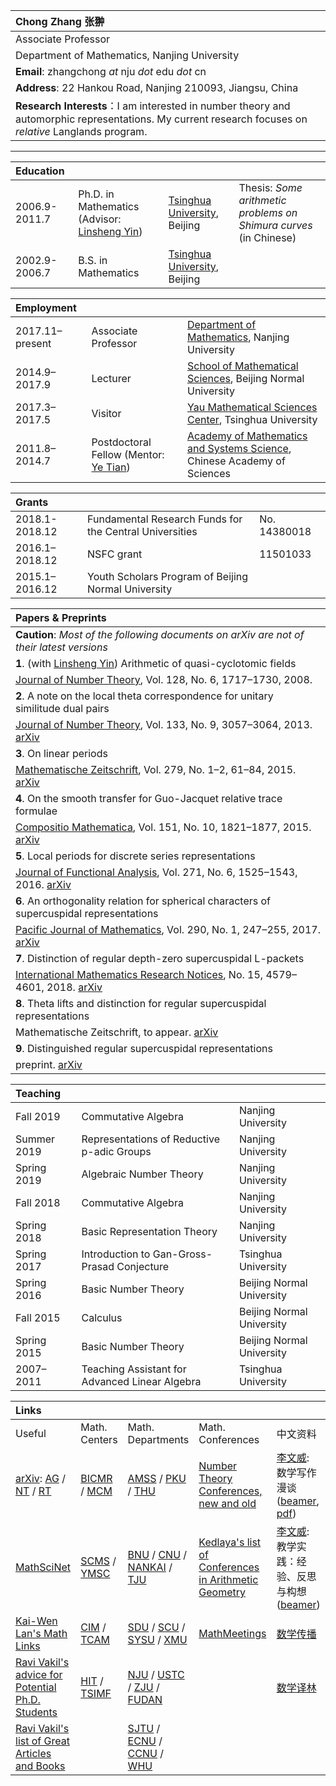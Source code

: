 |Chong Zhang  张翀|  
|:-------------|
|Associate Professor|   
|Department of Mathematics, Nanjing University|  
|**Email**: zhangchong *at* nju *dot* edu *dot*  cn|       
|**Address**: 22 Hankou Road, Nanjing 210093, Jiangsu, China | 
|**Research Interests**：I am interested in number theory and automorphic representations. My current research focuses on *relative* Langlands program. |

* * *
 
|Education |      |      |      |
|:----|:-----|:-----|:-----|
|2006.9-2011.7|Ph.D. in Mathematics (Advisor: [Linsheng Yin](http://faculty.math.tsinghua.edu.cn/~lsyin/))| [Tsinghua University](http://www.math.tsinghua.edu.cn/), Beijing| Thesis: *Some arithmetic problems on Shimura curves* (in Chinese) |
|2002.9-2006.7|B.S. in Mathematics|[Tsinghua University](http://www.math.tsinghua.edu.cn/), Beijing|  |


|Employment |     |      |
|:----|:-----|:-----|
|2017.11–present| Associate Professor|[Department of Mathematics](http://math.nju.edu.cn/),  Nanjing University|
|2014.9–2017.9|Lecturer|[School of Mathematical Sciences](http://math.bnu.edu.cn/), Beijing Normal University|
|2017.3–2017.5| Visitor|[Yau Mathematical Sciences Center](http://ymsc.tsinghua.edu.cn/), Tsinghua University|
|2011.8–2014.7| Postdoctoral Fellow  (Mentor: [Ye Tian](http://www.mcm.ac.cn/faculty/tianye/201409/t20140916_255888.html))|[Academy of Mathematics and Systems Science](http://www.amss.ac.cn/), Chinese Academy of Sciences|  



|Grants   |      |      |     
|:----|:-----|:-----|
|2018.1-2018.12| Fundamental Research Funds for the Central Universities| No. 14380018|
|2016.1–2018.12| NSFC grant| 11501033| 
|2015.1–2016.12| Youth Scholars Program of Beijing Normal University| |


| Papers & Preprints         |
|:------------|
|**Caution**: *Most of the following documents on arXiv are not of their latest versions*|
|**1**. (with [Linsheng Yin](http://faculty.math.tsinghua.edu.cn/~lsyin/)) Arithmetic of quasi-cyclotomic fields |
|[Journal of Number Theory](http://dx.doi.org/10.1016/j.jnt.2007.04.014), Vol. 128, No. 6,  1717–1730, 2008.|
|**2**. A note on the local theta correspondence for unitary similitude dual pairs| 
|[Journal of Number Theory](http://dx.doi.org/10.1016/j.jnt.2013.03.012), Vol. 133, No. 9, 3057–3064, 2013. [arXiv](https://arxiv.org/abs/1211.1769)|
|**3**. On linear periods | 
|[Mathematische Zeitschrift](http://dx.doi.org/10.1007/s00209-014-1357-8), Vol. 279, No. 1–2, 61–84, 2015. [arXiv](https://arxiv.org/abs/1307.7570)|
|**4**. On the smooth transfer for Guo-Jacquet relative trace formulae |
|[Compositio Mathematica](http://dx.doi.org/10.1112/S0010437X15007344), Vol. 151, No. 10, 1821–1877, 2015. [arXiv](https://arxiv.org/abs/1302.1639)|
|**5**. Local periods for discrete series representations |  
|[Journal of Functional Analysis](http://dx.doi.org/10.1016/j.jfa.2016.06.002), Vol. 271, No. 6, 1525–1543, 2016.  [arXiv](https://arxiv.org/abs/1509.06166)| 
|**6**. An orthogonality relation for spherical characters of supercuspidal representations |
|[Pacific Journal of Mathematics](http://msp.org/pjm/2017/290-1/p09.xhtml), Vol. 290, No. 1, 247–255, 2017. [arXiv](http://arxiv.org/abs/1506.07968)|
|**7**. Distinction of regular depth-zero supercuspidal L-packets |
|[International Mathematics Research Notices](https://doi.org/10.1093/imrn/rnx021), No. 15, 4579–4601, 2018. [arXiv](http://arxiv.org/abs/1605.00744)|
|**8**. Theta lifts and distinction for regular supercuspidal representations | 
|Mathematische Zeitschrift, to appear. [arXiv](https://arxiv.org/abs/1804.09878)|
|**9**. Distinguished regular supercuspidal representations |
|preprint. [arXiv](https://arxiv.org/abs/1702.04897)| 
   

|Teaching     |      |      |    
|:----|:-----|:-----|
|Fall 2019|Commutative Algebra| Nanjing University|
|Summer 2019|Representations of Reductive p-adic Groups|Nanjing University|
|Spring 2019|Algebraic Number Theory| Nanjing University|
|Fall 2018|Commutative Algebra| Nanjing University|
|Spring 2018|Basic Representation Theory| Nanjing University|
|Spring 2017|Introduction to Gan-Gross-Prasad Conjecture| Tsinghua University|
|Spring 2016| Basic Number Theory| Beijing Normal University|   
|Fall 2015|Calculus| Beijing Normal University|  
|Spring 2015| Basic Number Theory| Beijing Normal University|
|2007–2011|Teaching Assistant for Advanced Linear Algebra| Tsinghua University|



| **Links**       |                   |       |       |       |
|:-------------|:------------------|:------|:------|:------|
|Useful|Math. Centers|Math. Departments|Math. Conferences|中文资料|
|[arXiv](https://arxiv.org/archive/math): [AG](https://arxiv.org/list/math.AG/new) / [NT](https://arxiv.org/list/math.NT/new) / [RT](https://arxiv.org/list/math.RT/new)| [BICMR](http://bicmr.pku.edu.cn/) / [MCM](http://www.mcm.ac.cn/)|  [AMSS](http://www.amss.ac.cn/) / [PKU](http://www.math.pku.edu.cn/) / [THU](http://www.math.tsinghua.edu.cn/)  |[Number Theory Conferences, new and old](http://www.numbertheory.org/ntw/N3.html)|[李文威](http://www.wwli.url.tw/index.php/zh-CN/): 数学写作漫谈 ([beamer](http://www.wwli.url.tw/downloads/MW-2014.pdf), [pdf](http://www.wwli.url.tw/downloads/MW-2014-doc.pdf))|
|[MathSciNet](http://www.ams.org/mathscinet/)| [SCMS](http://www.scms.fudan.edu.cn/) / [YMSC](http://ymsc.tsinghua.edu.cn/)| [BNU](http://math.bnu.edu.cn/) / [CNU](http://math.cnu.edu.cn/) / [NANKAI](http://sms.nankai.edu.cn/) / [TJU](http://maths.tju.edu.cn/)|[Kedlaya's list of Conferences in Arithmetic Geometry](http://kskedlaya.org/confs.cgi)|[李文威](http://www.wwli.url.tw/index.php/zh-CN/): 教学实践：经验、反思与构想([beamer](http://www.wwli.url.tw/downloads/Nanjing-2018-wwli.pdf)) |
|[Kai-Wen Lan's Math Links](http://www.math.umn.edu/~kwlan/math_links.html)| [CIM](http://www.cim.nankai.edu.cn/) / [TCAM](http://cam.tju.edu.cn/)| [SDU](http://www.math.sdu.edu.cn/) / [SCU](http://math.scu.edu.cn/) / [SYSU](http://math.sysu.edu.cn/) / [XMU](http://math.xmu.edu.cn/)|[MathMeetings](https://mathmeetings.net/ag-nt-rt)|[数学传播](http://web.math.sinica.edu.tw/mathmedia/)|
|[Ravi Vakil's advice for Potential Ph.D. Students](http://math.stanford.edu/~vakil/potentialstudents.html)| [HIT](http://im.hit.edu.cn/) / [TSIMF](http://ymsc.tsinghua.edu.cn/sanya/)   | [NJU](http://math.nju.edu.cn/) / [USTC](http://math.ustc.edu.cn/new/) / [ZJU](http://www.math.zju.edu.cn/) / [FUDAN](http://math.fudan.edu.cn/) | |[数学译林](http://123.57.41.99/Jwk_sxyl/CN/volumn/current.shtml)|
|[Ravi Vakil's list of Great Articles and Books](http://math.stanford.edu/~vakil/greatwriting.html)|   | [SJTU](http://www.math.sjtu.edu.cn/) / [ECNU](http://math.ecnu.edu.cn/) / [CCNU](http://maths.ccnu.edu.cn/) / [WHU](http://maths.whu.edu.cn/)| |

